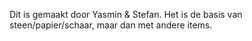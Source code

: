 Dit is gemaakt door Yasmin & Stefan.
Het is de basis van steen/papier/schaar, maar dan met andere items.
